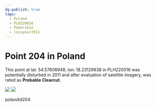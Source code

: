 ```yaml
---
dg-publish: true
tags:
  - Poland
  - PLH220016
  - Pomorskie
  - lossyear2011
---
```


# Point 204 in Poland

This point at lat: 54.57606948, lon: 18.23129838 in PLH220016 was potentially disturbed in 2011 and after evaluation of satellite imagery, was rated as **Probable Clearcut**.

<div class='juxtapose' data-showcredits='false'>
<img src='https://baserow-backend-production20240528124524339000000001.s3.amazonaws.com/user_files/z5OgcraRCxg4OgbVe1BGolg4OUBnm8Dx_afeb68fad13a5497daab4b3fe68b53ab0e6630f0436834ff9e217caeecf1808b.png' data-label='August 2005' />
<img src='https://baserow-backend-production20240528124524339000000001.s3.amazonaws.com/user_files/I5Xn2V1G4B1AGYLkAwcMZjzHPNWkzOY5_9c0cb989c56e697f9553942ed5665f8068995c22e22032aa6ef882194988898b.png' data-label='July 2014' />
</div>

polandid204